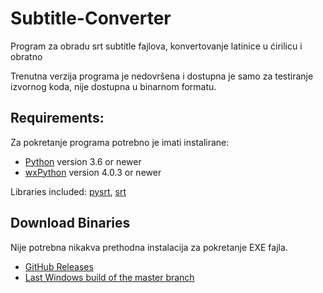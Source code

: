 # Subtitle-Converter

Program za obradu srt subtitle fajlova, konvertovanje latinice u ćirilicu i obratno

Trenutna verzija programa je nedovršena i dostupna je samo za testiranje izvornog koda,
nije dostupna u binarnom formatu.

## Requirements:

Za pokretanje programa potrebno je imati instalirane:

* [Python](http://www.python.org/) version 3.6 or newer 
* [wxPython](https://wxpython.org/) version 4.0.3 or newer

Libraries included:
[pysrt](https://github.com/byroot/pysrt/tree/master/pysrt), [srt](https://github.com/cdown/srt)

## Download Binaries

Nije potrebna nikakva prethodna instalacija za pokretanje EXE fajla.

* [GitHub Releases](https://github.com/padovaSR/subtitle-converter/releases)
* [Last Windows build of the master branch](https://github.com/padovaSR/subtitle-converter/releases/download/v0.5.6.2/Subtitle.Converter-0.5.6.2.zip)
